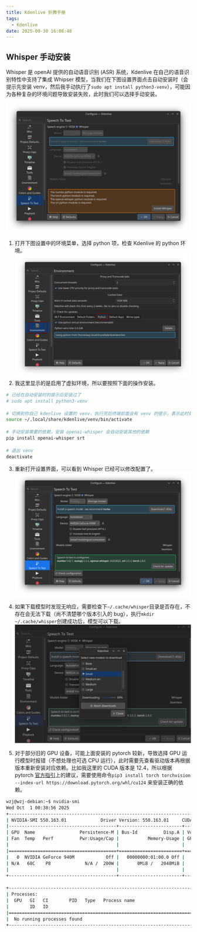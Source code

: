 ```yaml
---
title: Kdenlive 折腾手册
tags:
  - Kdenlive
date: 2025-09-30 16:08:48
---
```


## Whisper 手动安装

Whisper 是 openAI 提供的自动语音识别 (ASR) 系统，Kdenlive 在自己的语音识别特性中支持了集成 Whipser 模型，当我们在下图设置界面点击自动安装时（会提示先安装 venv，然后我手动执行了`sudo apt install python3-venv`），可能因为各种复杂的环境问题导致安装失败，此时我们可以选择手动安装。

![whisper_config](Kdenlive-折腾手册/whisper_config.png)

1. 打开下图设置中的环境菜单，选择 python 项，检查 Kdenlive 的 python 环境。 ![python_env](Kdenlive-折腾手册/python_env.png)
2. 我这里显示的是启用了虚拟环境，所以要按照下面的操作安装。
```sh
# 已经在自动安装时的提示后安装过了
# sudo apt install python3-venv

# 切换到你自己 kdenlive 设置的 venv，执行完后终端前面会有 venv 的提示，表示此时处于虚拟环境
source ~/.local/share/kdenlive/venv/bin/activate

# 手动安装需要的依赖，安装 openai-whisper 会自动安装其他的依赖
pip install openai-whisper srt

# 退出 venv
deactivate
```
3. 重新打开设置界面，可以看到 Whisper 已经可以修改配置了。 ![whisper_succ](Kdenlive-折腾手册/whisper_succ.png)
4. 如果下载模型时发现无响应，需要检查下`~/.cache/whisper`目录是否存在，不存在会无法下载（尚不清楚哪个版本引入的 bug），执行`mkdir ~/.cache/whisper`创建成功后，模型可以下载。 ![whisper_model](Kdenlive-折腾手册/whisper_model.png)

5. 对于部分旧的 GPU 设备，可能上面安装的 pytorch 较新，导致选择 GPU 运行模型时报错（不想处理也可选 CPU 运行），此时需要先查看驱动版本再根据版本重新安装对应依赖。比如我这里的 CUDA 版本是 12.4，所以根据 pytorch [官方指引](https://pytorch.org/get-started/locally/)上的建议，需要使用命令`pip3 install torch torchvision --index-url https://download.pytorch.org/whl/cu124` 来安装正确的依赖。
```sh
wzj@wzj-debian:~$ nvidia-smi
Wed Oct  1 00:38:56 2025       
+-----------------------------------------------------------------------------------------+
| NVIDIA-SMI 550.163.01             Driver Version: 550.163.01     CUDA Version: 12.4     |
|-----------------------------------------+------------------------+----------------------+
| GPU  Name                 Persistence-M | Bus-Id          Disp.A | Volatile Uncorr. ECC |
| Fan  Temp   Perf          Pwr:Usage/Cap |           Memory-Usage | GPU-Util  Compute M. |
|                                         |                        |               MIG M. |
|=========================================+========================+======================|
|   0  NVIDIA GeForce 940M            Off |   00000000:01:00.0 Off |                  N/A |
| N/A   68C    P8             N/A /  200W |       0MiB /   2048MiB |      0%      Default |
|                                         |                        |                  N/A |
+-----------------------------------------+------------------------+----------------------+
                                                                                         
+-----------------------------------------------------------------------------------------+
| Processes:                                                                              |
|  GPU   GI   CI        PID   Type   Process name                              GPU Memory |
|        ID   ID                                                               Usage      |
|=========================================================================================|
|  No running processes found                                                             |
+-----------------------------------------------------------------------------------------+

```